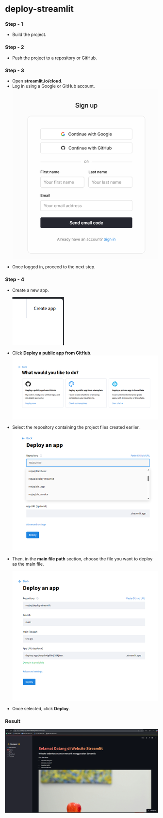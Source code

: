 # deploy-streamlit

### Step - 1

- Build the project.

### Step - 2

- Push the project to a repository or GitHub.

### Step - 3

- Open **streamlit.io/cloud**.
- Log in using a Google or GitHub account.  
  ![alt text](/image/langkah-3.png)

* Once logged in, proceed to the next step.

### Step - 4

- Create a new app.

  ![alt text](/image/langkah-4-1.png)

* Click **Deploy a public app from GitHub**.  
  ![alt text](/image/langkah-4.png)

* Select the repository containing the project files created earlier.  
  ![alt text](/image/langkah-4-2.png)

* Then, in the **main file path** section, choose the file you want to deploy as the main file.

  ![alt text](/image/langkah-4-4.png)

* Once selected, click **Deploy**.

### Result

![alt text](/image/image.png)
